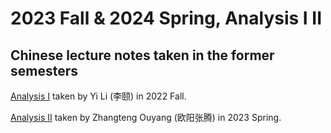 # 2023 Fall & 2024 Spring, Analysis I II


## Chinese lecture notes taken in the former semesters

[Analysis I](Files/2022_Analysis_I_CH.pdf) taken by Yi Li (李颐) in 2022 Fall.

[Analysis II](Files/2023_Analysis_II_CH.pdf) taken by Zhangteng Ouyang (欧阳张腾) in 2023 Spring.
